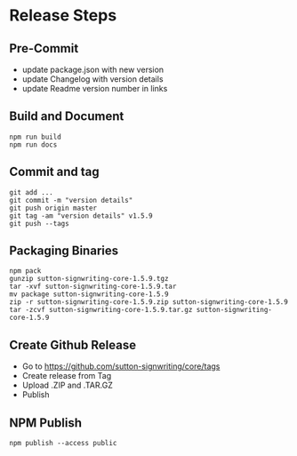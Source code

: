 # Release Steps 

## Pre-Commit
* update package.json with new version
* update Changelog with version details
* update Readme version number in links

## Build and Document
    npm run build
    npm run docs

## Commit and tag
    git add ...
    git commit -m "version details"
    git push origin master
    git tag -am "version details" v1.5.9
    git push --tags

## Packaging Binaries
    npm pack
    gunzip sutton-signwriting-core-1.5.9.tgz
    tar -xvf sutton-signwriting-core-1.5.9.tar
    mv package sutton-signwriting-core-1.5.9
    zip -r sutton-signwriting-core-1.5.9.zip sutton-signwriting-core-1.5.9
    tar -zcvf sutton-signwriting-core-1.5.9.tar.gz sutton-signwriting-core-1.5.9

## Create Github Release
* Go to https://github.com/sutton-signwriting/core/tags
* Create release from Tag
* Upload .ZIP and .TAR.GZ
* Publish

## NPM Publish
    npm publish --access public

